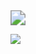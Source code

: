 <img src="http://www.micheal.wang:10020/mongo/read/5f43dc4e9c5fd27c4ff5d8d8" style="zoom:150%;" />

![](http://www.micheal.wang:10020/mongo/read/5f43e7989c5fd27c4ff5d8da)

[从一个class文件深入理解Java字节码结构]: https://blog.csdn.net/u011810352/article/details/80316870

